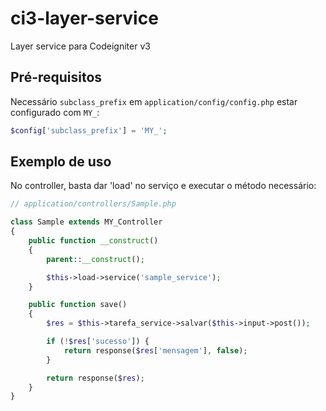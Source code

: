 # ci3-layer-service
Layer service para Codeigniter v3


## Pré-requisitos
Necessário `subclass_prefix` em `application/config/config.php` estar configurado com `MY_`:
```php
$config['subclass_prefix'] = 'MY_';
```

## Exemplo de uso

No controller, basta dar 'load' no serviço e executar o método necessário:
```php
// application/controllers/Sample.php

class Sample extends MY_Controller
{
    public function __construct()
    {
        parent::__construct();

        $this->load->service('sample_service');
    }

    public function save()
    {
        $res = $this->tarefa_service->salvar($this->input->post());

        if (!$res['sucesso']) {
            return response($res['mensagem'], false);
        }

        return response($res);
    }
}
```